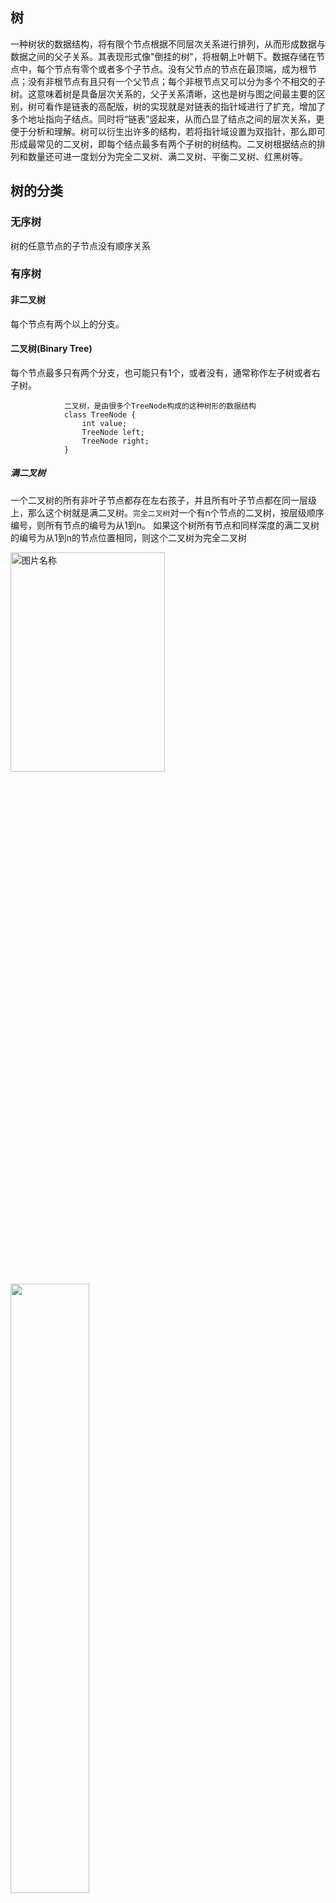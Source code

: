 ## 树
一种树状的数据结构，将有限个节点根据不同层次关系进行排列，从而形成数据与数据之间的父子关系。其表现形式像"倒挂的树"，将根朝上叶朝下。数据存储在节点中，每个节点有零个或者多个子节点。没有父节点的节点在最顶端，成为根节点；没有非根节点有且只有一个父节点；每个非根节点又可以分为多个不相交的子树。这意味着树是具备层次关系的，父子关系清晰，这也是树与图之间最主要的区别，树可看作是链表的高配版，树的实现就是对链表的指针域进行了扩充，增加了多个地址指向子结点。同时将“链表”竖起来，从而凸显了结点之间的层次关系，更便于分析和理解。树可以衍生出许多的结构，若将指针域设置为双指针，那么即可形成最常见的二叉树，即每个结点最多有两个子树的树结构。二叉树根据结点的排列和数量还可进一度划分为完全二叉树、满二叉树、平衡二叉树、红黑树等。
## 树的分类
### 无序树
树的任意节点的子节点没有顺序关系
### 有序树
#### 非二叉树
每个节点有两个以上的分支。
#### 二叉树(Binary Tree)
每个节点最多只有两个分支，也可能只有1个，或者没有，通常称作左子树或者右子树。

                二叉树，是由很多个TreeNode构成的这种树形的数据结构
                class TreeNode {
                    int value;
                    TreeNode left;
                    TreeNode right;
                }
##### 满二叉树
一个二叉树的所有非叶子节点都存在左右孩子，并且所有叶子节点都在同一层级上，那么这个树就是满二叉树。`完全二叉树`对一个有n个节点的二叉树，按层级顺序编号，则所有节点的编号为从1到n。 如果这个树所有节点和同样深度的满二叉树的编号为从1到n的节点位置相同，则这个二叉树为完全二叉树
                
<img src="/img/二叉树种类.png" width = "70%" height = "30%" alt="图片名称" align=center /><br>
<img src='/img/20200826155827.jpg' width="50%" hight="50%">      

##### 完全二叉树
定义：除了最后一层，其他层都是满的，那么最后一层的节点要靠左排列且中间不允许有气泡。比如左边不是完全二叉树，右边的是<br><img src="/img/20200826161612.jpg" width="50%" hight="50%"><br>那么完全二叉树的最大的好处就是因为它排列紧密没有气泡，所以可以用数组来存储，这样就大大节省了内存空间。
##### 平衡二叉树 Balanced Binary Tree：定义：对于这棵树里的每个节点，它的左子树和右子树的高度差不大于 1。这里要注意，是对于每个节点，而不只是对于根结点。比如左边这棵树就不是平衡二叉树，右边的才是。<br><img src="/img/20200826160745.jpg" width="50%" higth="50%"> <br> 那么大名鼎鼎的 AVL-Tree 就是平衡二叉树，准确说是自平衡二叉查找树。那什么是二叉查找树呢？

##### 完美二叉树
定义：所有层的所有节点都必须是满的。完美二叉树比完全二叉树的定义更加严格，包括最后一层，每一层的节点都要是满的，毕竟是追求完美的嘛。所以我们如果知道了层数，就知道了它有多少个节点，也就是一个等比数列求和。<br><img src="/img/20200826161814.jpg" width="50%" hight="50%">
##### 对二叉查找树
最重要的性质就是：在做中序遍历时，这个序列是一个升序序列。当你在做二叉查找树的算法题没有思路时，可以想想这个性质，很多题目都会迎刃而解。<br><img src="/img/20200826161449.jpg" width="50%" higth="50%"> 
##### 完满二叉树
定义：对于这棵树的每个节点而言，要么有 0 个孩子，要么有 2 个孩子<br><img src="/img/20200826161933.jpg" width="50%" hight="50%">
##### 二叉查找树(Binary Search Tree)
也称为二叉搜索树、有序二叉树或者排序二叉树。
                
                1.若任意节点的左子树不为空，则左子树上所有节点的值都小于根节点。
                2.若任意节点的右子树不为空，则右子树上所有节点的值都大于等于根节点。
                3.任意节点的左右子树也分别为二叉查找树。
                二叉查找树有个非常严重的问题，如果数据的插入是从小到大插入{1，2，3，4，5}
                或者从大到小插入{5，4，3，2，1}会导致二叉查找树退化称单链表的形式。
                为了解决这个问题，平衡树。
##### 平衡树
任意节点的子树的高度差都小于等于1。常见的符合平衡树的有AVL树(二叉平衡搜索树)、B树(多路平衡搜索树、2-3树、2-3-4树等)、红黑树等。
###### AVL树(由发明者Adelson-Velsky和Landis首字母缩写命名)
任意节点两个子树的高度差不超过1的平衡树。
###### B树

                1. 2-3树
                具有两个子节点和一个数据元素的节点称作2节点，具有三个子节点和两个数据元素的节点称作3节点，
                所以整棵树叫做2-3树
                2. 2-3-4树
                包含2个子节点和一个数据元素，包含3个子节点和一个数据元素，包含4个子节点和一个数据元素
                3.2-3-4-5-n的这一类的树统称为B树。
###### 红黑树
根节点是黑色，如果一个节点是红色，则它的子节点必须是黑色，红色节点不连续。
##### `树的遍历`
* 前序 pre order：根节点、左子树、右子树 <br><img src="/img/tree_前序.png" width = "20%" height = "10%" alt="图片名称" align=center />
* 中序 in order：左子树、跟节点、右子树 <br><img src="/img/tree_中序.png" width = "20%" height = "10%" alt="图片名称" align=center />
* 后序 post order：左子树、右子树、根节点 <br><img src="/img/tree_后序.png" width = "20%" height = "10%" alt="图片名称" align=center />
###### 其实这三种遍历方式本质都是一样的，只是输出/打印节点的顺序不同罢了<br><img src="/img/20200826163440.jpg" width="50%" hight="50%">
         
         public void traverse(TreeNode node) {
          if (root == null) {
            return;
          }
          //preOrder
          print(root.value);

          traverse(root.left); //真正的遍历

          //inOrder
          print(root.value);

          traverse(root.right); //真正的遍历

          //postOrder
          print(root.value);
        }
###### 无论是哪种遍历顺序都是不变的，变的只是打印的顺序罢了。这三种遍历都是深度优先遍历 DFS，而层序遍历是广度优先遍历 BFS。DFS 和 BFS 都是图的基本遍历方式
###### 那我们来看层序遍历 level order traversal。<br><img src="/img/20200826163612.jpg" width="50%" hight="50%">
###### 输出 5 7 3 1 4.
        参考 Leetcode 102 题。
        也就是每一层按照从左到右的顺序遍历。
        那么还有一种 Zigzag 的遍历方式，就是一行从左到右，下一行从右到左这样子。
######  <br><img src="/img/20200826163711.jpg" width="50%" hight="50%">
###### 输出的就是 5 3 7 1 4.参考 Leetcode 103 题。
###### left/right/vertical/border view，也就是求树的左视图、右视图、俯视图，是非常爱考的一类题，它们是什么意思呢？比如对于这棵树，<br><img src="/img/20200826163902.jpg" width="50%" hight="50%">
###### 左视图 left view：
        就是从左边看的每层的第一个节点。
        [5, 7, 9]
        右视图 right view：
        就是从右边看的每层的第一个节点。
        [5, 3, 8]
        这两个应该比较简单，在层序遍历的时候保留我们需要的值就可以了。
        当然还有其他方法，比如前序遍历可以做左视图，但不是那么的直观，因为你还要判断这个元素是否是当前层的第一个。大家有想法的可以在群里交流哟。（提示：可以再加一个变量
###### 这个视图比前两个稍微难一点，在北美面试中是很爱考的。首先这个图中有一个变量叫 column，根节点为 0，左孩子 - 1，右孩子 + 1。俯视图指的是，从上往下看这棵树，把 column 相同的这些节点放在一个 list 里，从上往下放，然后按照 column 从小到大的顺序排出来。<br><img src="/img/20200826164009.jpg" width="50%" hight="50%"><br>所以对于这棵树，它的俯视图是：[[7], [5, 9], [3], [8]]这题就作为本文的思考题啦，不是很难，大家可以在评论区或者群里交流～
###### Border View在讲完前三种视图之后，这个 border view 想必大家都能猜出来意思了。就是求这棵树的“轮廓”。<br><img src="/img/20200826164121.jpg" width="50%" hight="50%"><br>比如还是这棵树，它的 border view 就是：5, 7, 9, 8, 3这题的大体思路不难，但是细节很多，而且很多条件可能就像我给的这样并没有定义清楚，所以你需要和面试官不断的 clarify 很多细节
##### 高度和深度
树的高度 height 和深度 depth 是两个非常重要的概念，比如 Leetcode 104 和 111 就是专门求树的高度的。而这两个概念是相反方向的，大体上呢，高度是从当前节点到叶子 🍃 节点的；深度是从当前节点到根 🌲 节点的。<br><img src="/img/20200826162111.jpg" width="50%" hight="50%">
        定义：从该节点，到以该节点为根节点的这棵树的最远的叶子结点的最长距离。
        核心是，从该节点到最远叶子节点，有几条边。
        这个概念在分析时空复杂度时非常常用，比如在树上做一个递归复杂度是 O(height)。
        为什么呢？
        因为这个距离决定了在 call stack 上有多少层。
        深度 Depth
        定义：从这个节点到根节点的距离。
        这个概念用的比较少，是和高度方向相反的概念
